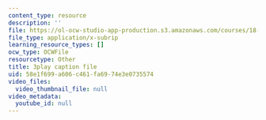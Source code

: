 ```yaml
---
content_type: resource
description: ''
file: https://ol-ocw-studio-app-production.s3.amazonaws.com/courses/18-03sc-differential-equations-fall-2011/58e1f699a606c461fa6974e3e0735574_LbKKzMag5Rc.srt
file_type: application/x-subrip
learning_resource_types: []
ocw_type: OCWFile
resourcetype: Other
title: 3play caption file
uid: 58e1f699-a606-c461-fa69-74e3e0735574
video_files:
  video_thumbnail_file: null
video_metadata:
  youtube_id: null
---
```

